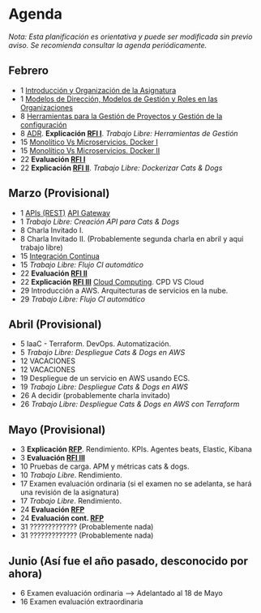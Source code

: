# Agenda

*Nota: Esta planificación es orientativa y puede ser modificada sin previo aviso. Se recomienda consultar la agenda periódicamente.*

## Febrero

* 1 [Introducción y Organización de la Asignatura](Introduccion.md)
* 1 [Modelos de Dirección, Modelos de Gestión y Roles en las Organizaciones](Organizaciones.md)
* 8 [Herramientas para la Gestión de Proyectos y Gestión de la configuración](Herramientas-Gestion-Proyectos.md)
* 8 [ADR](ADR/README.md). __Explicación [RFI I](RFI/RFI-I.md)__. *Trabajo Libre: Herramientas de Gestión*
* 15 [Monolítico Vs Microservicios. Docker I](Docker.md)
* 15 [Monolítico Vs Microservicios. Docker II](Docker.md)
* 22 __Evaluación [RFI I](RFI/RFI-I.md)__
* 22 __Explicación [RFI II](RFI/RFI-II.md)__. *Trabajo Libre: Dockerizar Cats & Dogs*

## Marzo (Provisional)

* 1 [APIs (REST)](APIs.md) [API Gateway](API-Gateway.md)
* 1 *Trabajo Libre: Creación API para Cats & Dogs*
* 8 Charla Invitado I.
* 8 Charla Invitado II. (Probablemente segunda charla en abril y aqui trabajo libre)
* 15 [Integración Continua](Mejora-Continua.md)
* 15 *Trabajo Libre: Flujo CI automático*
* 22 __Evaluación [RFI II](RFI/RFI-II.md)__  
* 22 __Explicación [RFI III](RFI/RFI-III.md)__  [Cloud Computing](Cloud.md). CPD VS Cloud
* 29 Introducción a AWS. Arquitecturas de servicios en la nube.
* 29 *Trabajo Libre: Flujo CI automático*

## Abril (Provisional)

* 5 IaaC - Terraform. DevOps. Automatización.
* 5 *Trabajo Libre: Despliegue Cats & Dogs en AWS*
* 12 VACACIONES
* 12 VACACIONES
* 19 Despliegue de un servicio en AWS usando ECS.
* 19 *Trabajo Libre: Despliegue Cats & Dogs en AWS*
* 26 A decidir (probablemente charla invitado)
* 26 *Trabajo Libre: Despliegue Cats & Dogs en AWS con Terraform*

## Mayo (Provisional)

* 3 __Explicación [RFP](RFP/RFP.md)__. Rendimiento. KPIs. Agentes beats, Elastic, Kibana
* 3 __Evaluación [RFI III](RFI/RFI-III.md)__
* 10 Pruebas de carga. APM y métricas cats & dogs.
* 10 *Trabajo Libre*. Rendimiento.
* 17 Examen evaluación ordinaria (si el examen no se adelanta, se hará una revisión de la asignatura)
* 17 *Trabajo Libre*. Rendimiento.
* 24 __Evaluación [RFP](RFP/RFP.md)__
* 24 __Evaluación cont. [RFP](RFP/RFP.md)__
* 31 ????????????? (Probablemente nada)
* 31 ????????????? (Probablemente nada)

## Junio (Así fue el año pasado, desconocido por ahora)

* 6 Examen evaluación ordinaria --> Adelantado al 18 de Mayo
* 16 Examen evaluación extraordinaria
